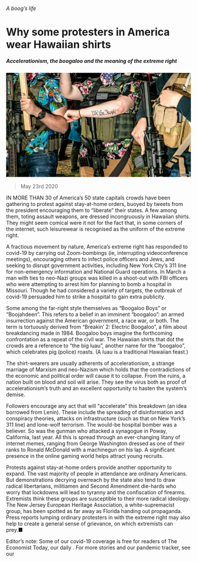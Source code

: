 ###### A boog’s life

# Why some protesters in America wear Hawaiian shirts 

##### Accelerationism, the boogaloo and the meaning of the extreme right 

![image](images/20200523_USP004_0.jpg) 

> May 23rd 2020 

IN MORE THAN 30 of America’s 50 state capitals crowds have been gathering to protest against stay-at-home orders, buoyed by tweets from the president encouraging them to “liberate” their states. A few among them, toting assault weapons, are dressed incongruously in Hawaiian shirts. They might seem comical were it not for the fact that, in some corners of the internet, such leisurewear is recognised as the uniform of the extreme right.

A fractious movement by nature, America’s extreme right has responded to covid-19 by carrying out Zoom-bombings (ie, interrupting videoconference meetings), encouraging others to infect police officers and Jews, and seeking to disrupt government activities, including New York City’s 311 line for non-emergency information and National Guard operations. In March a man with ties to neo-Nazi groups was killed in a shoot-out with FBI officers who were attempting to arrest him for planning to bomb a hospital in Missouri. Though he had considered a variety of targets, the outbreak of covid-19 persuaded him to strike a hospital to gain extra publicity.


Some among the far-right style themselves as “Boogaloo Boys” or “Boojahdeen”. This refers to a belief in an imminent “boogaloo”: an armed insurrection against the American government, a race war, or both. The term is tortuously derived from “Breakin’ 2: Electric Boogaloo”, a film about breakdancing made in 1984. Boogaloo boys imagine the forthcoming confrontation as a repeat of the civil war. The Hawaiian shirts that dot the crowds are a reference to “the big luau”, another name for the “boogaloo”, which celebrates pig (police) roasts. (A luau is a traditional Hawaiian feast.)

The shirt-wearers are usually adherents of accelerationism, a strange marriage of Marxism and neo-Nazism which holds that the contradictions of the economic and political order will cause it to collapse. From the ruins, a nation built on blood and soil will arise. They see the virus both as proof of accelerationism’s truth and an excellent opportunity to hasten the system’s demise.

Followers encourage any act that will “accelerate” this breakdown (an idea borrowed from Lenin). These include the spreading of disinformation and conspiracy theories, attacks on infrastructure (such as that on New York’s 311 line) and lone-wolf terrorism. The would-be hospital bomber was a believer. So was the gunman who attacked a synagogue in Poway, California, last year. All this is spread through an ever-changing litany of internet memes, ranging from George Washington dressed as one of their ranks to Ronald McDonald with a machinegun on his lap. A significant presence in the online gaming world helps attract young recruits.

Protests against stay-at-home orders provide another opportunity to expand. The vast majority of people in attendance are ordinary Americans. But demonstrations decrying overreach by the state also tend to draw radical libertarians, militiamen and Second Amendment die-hards who worry that lockdowns will lead to tyranny and the confiscation of firearms. Extremists think these groups are susceptible to their more radical ideology. The New Jersey European Heritage Association, a white-supremacist group, has been spotted as far away as Florida handing out propaganda. Press reports lumping ordinary protesters in with the extreme right may also help to create a general sense of grievance, on which extremists can prey.■

Editor’s note: Some of our covid-19 coverage is free for readers of The Economist Today, our daily . For more stories and our pandemic tracker, see our 

